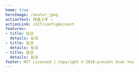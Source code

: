 ```yaml
---
home: true
heroImage: /avatar.jpeg
actionText: 快速上手 →
actionLink: /GIT/configAccount
features:
- title: 扯淡
  details: 扯淡
- title: 扯淡
  details: 扯淡
- title: 扯淡
  details: 扯淡
footer: MIT Licensed | Copyright © 2018-present Evan You
---
```

